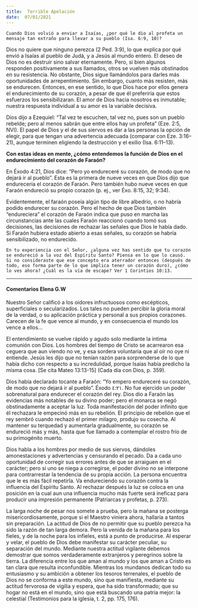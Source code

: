 ```yaml
---
title:  Terrible Apelación 
date:  07/01/2021
---
```


`Cuando Dios volvió a enviar a Isaías, ¿por qué le dio al profeta un mensaje tan extraño para llevar a su pueblo (Isa. 6:9, 10)?`

Dios no quiere que ninguno perezca (2 Ped. 3:9), lo que explica por qué envió a Isaías al pueblo de Judá, y a Jesús al mundo entero. El deseo de Dios no es destruir sino salvar eternamente. Pero, si bien algunos responden positivamente a sus llamados, otros se vuelven más obstinados en su resistencia. No obstante, Dios sigue llamándolos para darles más oportunidades de arrepentimiento. Sin embargo, cuanto más resisten, más se endurecen. Entonces, en ese sentido, lo que Dios hace por ellos genera el endurecimiento de su corazón, a pesar de que él preferiría que estos esfuerzos los sensibilizaran. El amor de Dios hacia nosotros es inmutable; nuestra respuesta individual a su amor es la variable decisiva.

Dios dijo a Ezequiel: “Tal vez te escuchen, tal vez no, pues son un pueblo rebelde; pero al menos sabrán que entre ellos hay un profeta” (Eze. 2:5, NVI). El papel de Dios y el de sus siervos es dar a las personas la opción de elegir, para que tengan una advertencia adecuada (comparar con Eze. 3:16–21), aunque terminen eligiendo la destrucción y el exilio (Isa. 6:11–13).

**Con estas ideas en mente, ¿cómo entendemos la función de Dios en el endurecimiento del corazón de Faraón?**

En Éxodo 4:21, Dios dice: “Pero yo endureceré su corazón, de modo que no dejará ir al pueblo”. Esta es la primera de nueve veces en que Dios dijo que endurecería el corazón de Faraón. Pero también hubo nueve veces en que Faraón endureció su propio corazón (p. ej., ver Éxo. 8:15, 32; 9:34).

Evidentemente, el faraón poseía algún tipo de libre albedrío, o no habría podido endurecer su corazón. Pero el hecho de que Dios también “endureciera” el corazón de Faraón indica que puso en marcha las circunstancias ante las cuales Faraón reaccionó cuando tomó sus decisiones, las decisiones de rechazar las señales que Dios le había dado. Si Faraón hubiera estado abierto a esas señales, su corazón se habría sensibilizado, no endurecido.

`En tu experiencia con el Señor, ¿alguna vez has sentido que tu corazón se endureció a la voz del Espíritu Santo? Piensa en lo que lo causó. Si no consideraste que ese concepto era aterrador entonces (después de todo, eso forma parte de lo que implica tener un corazón duro), ¿cómo lo ves ahora? ¿Cuál es la vía de escape? Ver 1 Corintios 10:13.`

---

#### Comentarios Elena G.W

Nuestro Señor calificó a los oidores infructuosos como escépticos, superficiales o secularizados. Los tales no pueden percibir la gloria moral de la verdad, o su aplicación práctica y personal a sus propios corazones. Carecen de la fe que vence al mundo, y en consecuencia el mundo los vence a ellos…

El entendimiento se vuelve rápido y agudo solo mediante la íntima comunión con Dios. Los hombres del tiempo de Cristo se acarrearon esa ceguera que aun viendo no ve, y esa sordera voluntaria que al oír no oye ni entiende. Jesús les dijo que no tenían razón para sorprenderse de lo que había dicho con respecto a su incredulidad, porque Isaías había predicho la misma cosa. [Se cita Mateo 13:13-15] (Cada día con Dios, p. 359).

Dios había declarado tocante a Faraón: “Yo empero endureceré su corazón, de modo que no dejará ir al pueblo”. Éxodo ٤:٢١. No fue ejercido un poder sobrenatural para endurecer el corazón del rey. Dios dio a Faraón las evidencias más notables de su divino poder; pero el monarca se negó obstinadamente a aceptar la luz. Toda manifestación del poder infinito que él rechazara le empecinó más en su rebelión. El principio de rebelión que el rey sembró cuando rechazó el primer milagro, produjo su cosecha. Al mantener su terquedad y aumentarla gradualmente, su corazón se endureció más y más, hasta que fue llamado a contemplar el rostro frío de su primogénito muerto.

Dios habla a los hombres por medio de sus siervos, dándoles amonestaciones y advertencias y censurando el pecado. Da a cada uno oportunidad de corregir sus errores antes de que se arraiguen en el carácter; pero si uno se niega a corregirse, el poder divino no se interpone para contrarrestar la tendencia de su propia acción. La persona encuentra que le es más fácil repetirla. Va endureciendo su corazón contra la influencia del Espíritu Santo. Al rechazar después la luz se coloca en una posición en la cual aun una influencia mucho más fuerte será ineficaz para producir una impresión permanente (Patriarcas y profetas, p. 273).

La larga noche de pesar nos somete a prueba, pero la mañana se posterga misericordiosamente, porque si el Maestro viniera ahora, hallaría a tantos sin preparación. La actitud de Dios de no permitir que su pueblo perezca ha sido la razón de tan larga demora. Pero la venida de la mañana para los fieles, y de la noche para los infieles, está a punto de producirse. Al esperar y velar, el pueblo de Dios debe manifestar su carácter peculiar, su separación del mundo. Mediante nuestra actitud vigilante debemos demostrar que somos verdaderamente extranjeros y peregrinos sobre la tierra. La diferencia entre los que aman al mundo y los que aman a Cristo es tan clara que resulta inconfundible. Mientras los mundanos dedican todo su entusiasmo y su ambición a obtener los tesoros terrenales, el pueblo de Dios no se conforma a este mundo, sino que manifiesta, mediante su actitud fervorosa de vigilia y espera, que ha sido transformado; que su hogar no está en el mundo, sino que está buscando una patria mejor: la celestial (Testimonios para la iglesia, t. 2, pp. 175, 176).